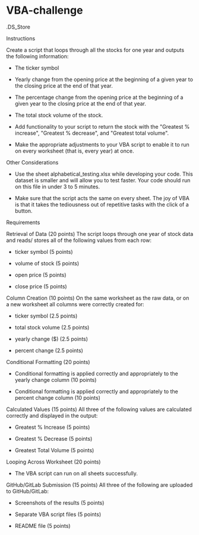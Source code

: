 # VBA-challenge
.DS_Store

Instructions

Create a script that loops through all the stocks for one year and outputs the following information:

- The ticker symbol

- Yearly change from the opening price at the beginning of a given year to the closing price at the end of that year.

- The percentage change from the opening price at the beginning of a given year to the closing price at the end of that year.

- The total stock volume of the stock. 

- Add functionality to your script to return the stock with the "Greatest % increase", "Greatest % decrease", and "Greatest total volume". 

- Make the appropriate adjustments to your VBA script to enable it to run on every worksheet (that is, every year) at once.



Other Considerations

- Use the sheet alphabetical_testing.xlsx while developing your code. This dataset is smaller and will allow you to test faster. Your code should run on this file in under 3 to 5 minutes.

- Make sure that the script acts the same on every sheet. The joy of VBA is that it takes the tediousness out of repetitive tasks with the click of a button.


Requirements


Retrieval of Data (20 points)
The script loops through one year of stock data and reads/ stores all of the following values from each row:

- ticker symbol (5 points)

- volume of stock (5 points)

- open price (5 points)

- close price (5 points)


Column Creation (10 points)
On the same worksheet as the raw data, or on a new worksheet all columns were correctly created for:

- ticker symbol (2.5 points)

- total stock volume (2.5 points)

- yearly change ($) (2.5 points)

- percent change (2.5 points)


Conditional Formatting (20 points)
- Conditional formatting is applied correctly and appropriately to the yearly change column (10 points)

- Conditional formatting is applied correctly and appropriately to the percent change column (10 points)


Calculated Values (15 points)
All three of the following values are calculated correctly and displayed in the output:

- Greatest % Increase (5 points)

- Greatest % Decrease (5 points)

- Greatest Total Volume (5 points)


Looping Across Worksheet (20 points)
- The VBA script can run on all sheets successfully.


GitHub/GitLab Submission (15 points)
All three of the following are uploaded to GitHub/GitLab:

- Screenshots of the results (5 points)

- Separate VBA script files (5 points)

- README file (5 points)
